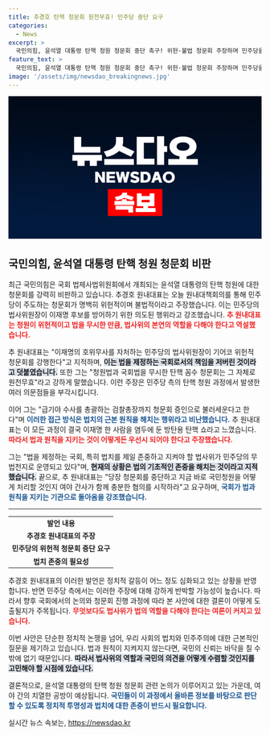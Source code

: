 ```yaml
---
title: 추경호 탄핵 청문회 원천무효! 민주당 중단 요구
categories:
  - News
excerpt: >
  국민의힘, 윤석열 대통령 탄핵 청원 청문회 중단 촉구! 위헌·불법 청문회 주장하며 민주당을 강력 비판. 법사위의 일방적 운영에 대한 불만과 협력 요청까지! 클릭해서 자세히 알아보세요!
feature_text: >
  국민의힘, 윤석열 대통령 탄핵 청원 청문회 중단 촉구! 위헌·불법 청문회 주장하며 민주당을 강력 비판. 법사위의 일방적 운영에 대한 불만과 협력 요청까지! 클릭해서 자세히 알아보세요!
image: '/assets/img/newsdao_breakingnews.jpg'
---
```


<p><img src="/assets/img/newsdao_breakingnews.jpg" alt="koreaapp 속보" /></p>

<h2 data-ke-size="size26">국민의힘, 윤석열 대통령 탄핵 청원 청문회 비판</h2>

<p data-ke-size="size16">최근 국민의힘은 국회 법제사법위원회에서 개최되는 윤석열 대통령의 탄핵 청원에 대한 청문회를 강력히 비판하고 있습니다. 추경호 원내대표는 오늘 원내대책회의를 통해 민주당이 주도하는 청문회가 명백히 위헌적이며 불법적이라고 주장했습니다. 이는 민주당의 법사위원장이 이재명 후보를 방어하기 위한 의도된 행위라고 강조했습니다. <b><span style="color: #ee2323;">추 원내대표는 청원이 위헌적이고 법을 무시한 만큼, 법사위의 본연의 역할을 다해야 한다고 역설했습니다.</span></b></p>

<p data-ke-size="size16">추 원내대표는 "이재명의 호위무사를 자처하는 민주당의 법사위원장이 기어코 위헌적 청문회를 강행한다"고 지적하며, <b><span style="background-color: #21538527;">이는 법을 제정하는 국회로서의 책임을 저버린 것이라고 덧붙였습니다.</span></b> 또한 그는 "청원법과 국회법을 무시한 탄핵 꼼수 청문회는 그 자체로 원천무효"라고 강하게 말했습니다. 이런 주장은 민주당 측의 탄핵 청원 과정에서 발생한 여러 의문점들을 부각시킵니다.</p>

<p data-ke-size="size16">이어 그는 "급기야 수사를 총괄하는 검찰총장까지 청문회 증인으로 불러세운다고 한다"며 <b><span style="color: #1a5490;">이러한 접근 방식은 법치의 근본 원칙을 해치는 행위라고 비난했습니다.</span></b> 추 원내대표는 이 모든 과정이 결국 이재명 한 사람을 염두에 둔 방탄용 탄핵 쇼라고 느꼈습니다. <b><span style="color: #ee2323;">따라서 법과 원칙을 지키는 것이 어떻게든 우선시 되어야 한다고 주장했습니다.</span></b></p>

<p data-ke-size="size16">그는 "법을 제정하는 국회, 특히 법치를 제일 존중하고 지켜야 할 법사위가 민주당의 무법천지로 운영되고 있다"며, <b><span style="background-color: #21538527;">현재의 상황은 법의 기초적인 존중을 해치는 것이라고 지적했습니다.</span></b> 끝으로, 추 원내대표는 "당장 청문회를 중단하고 지금 바로 국민청원을 어떻게 처리할 것인지 여야 간사가 함께 충분한 협의를 시작하라"고 요구하며, <b><span style="color: #1a5490;">국회가 법과 원칙을 지키는 기관으로 돌아옴을 강조했습니다.</span></b></p>

<hr />

<table>
  <tr>
    <td style="text-align: center; height: 17px;"><b>발언 내용</b></td>
  </tr>
  <tr>
    <td style="text-align: center; height: 17px;"><b>추경호 원내대표의 주장</b></td>
  </tr>
  <tr>
    <td style="text-align: center; height: 17px;"><b>민주당의 위헌적 청문회 중단 요구</b></td>
  </tr>
  <tr>
    <td style="text-align: center; height: 17px;"><b>법치 존중의 필요성</b></td>
  </tr>
</table>

<p data-ke-size="size16">추경호 원내대표의 이러한 발언은 정치적 갈등이 어느 정도 심화되고 있는 상황을 반영합니다. 반면 민주당 측에서는 이러한 주장에 대해 강하게 반박할 가능성이 높습니다. 따라서 향후 국회에서의 논의와 청문회 진행 과정에 따라 본 사안에 대한 결론이 어떻게 도출될지가 주목됩니다. <b><span style="color: #ee2323;">무엇보다도 법사위가 법의 역할을 다해야 한다는 여론이 커지고 있습니다.</span></b></p>

<p data-ke-size="size16">이번 사안은 단순한 정치적 논쟁을 넘어, 우리 사회의 법치와 민주주의에 대한 근본적인 질문을 제기하고 있습니다. 법과 원칙이 지켜지지 않는다면, 국민의 신뢰는 바닥을 칠 수밖에 없기 때문입니다. <b><span style="background-color: #21538527;">따라서 법사위의 역할과 국민의 의견을 어떻게 수렴할 것인지를 고민해야 할 시점에 있습니다.</span></b></p>

<p data-ke-size="size16">결론적으로, 윤석열 대통령의 탄핵 청원 청문회 관련 논의가 이루어지고 있는 가운데, 여야 간의 치열한 공방이 예상됩니다. <b><span style="color: #1a5490;">국민들이 이 과정에서 올바른 정보를 바탕으로 판단할 수 있도록 정치적 투명성과 법치에 대한 존중이 반드시 필요합니다.</span></b></p>
실시간 뉴스 속보는, <a href="https://newsdao.kr" rel="dofollow">https://newsdao.kr</a>


